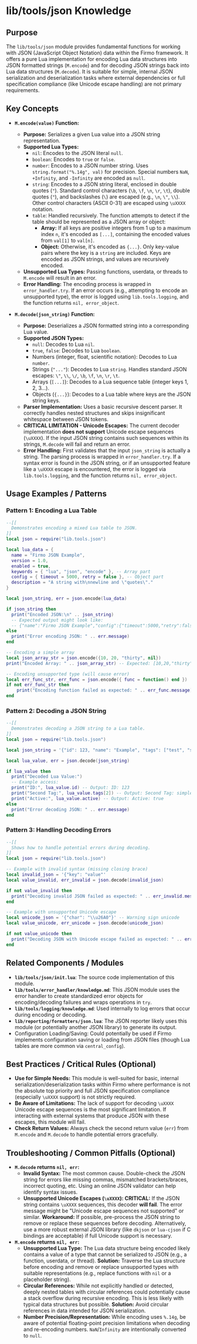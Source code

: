 # lib/tools/json Knowledge

## Purpose

The `lib/tools/json` module provides fundamental functions for working with JSON (JavaScript Object Notation) data within the Firmo framework. It offers a pure Lua implementation for encoding Lua data structures into JSON formatted strings (`M.encode`) and for decoding JSON strings back into Lua data structures (`M.decode`). It is suitable for simple, internal JSON serialization and deserialization tasks where external dependencies or full specification compliance (like Unicode escape handling) are not primary requirements.

## Key Concepts

- **`M.encode(value)` Function:**
    - **Purpose:** Serializes a given Lua value into a JSON string representation.
    - **Supported Lua Types:**
        - `nil`: Encodes to the JSON literal `null`.
        - `boolean`: Encodes to `true` or `false`.
        - `number`: Encodes to a JSON number string. Uses `string.format("%.14g", val)` for precision. Special numbers `NaN`, `+Infinity`, and `-Infinity` are encoded as `null`.
        - `string`: Encodes to a JSON string literal, enclosed in double quotes (`"`). Standard control characters (`\b`, `\f`, `\n`, `\r`, `\t`), double quotes (`"`), and backslashes (`\`) are escaped (e.g., `\n`, `\"`, `\\`). Other control characters (ASCII 0-31) are escaped using `\uXXXX` notation.
        - `table`: Handled recursively. The function attempts to detect if the table should be represented as a JSON array or object:
            - **Array:** If all keys are positive integers from 1 up to a maximum index `n`, it's encoded as `[...]`, containing the encoded values from `val[1]` to `val[n]`.
            - **Object:** Otherwise, it's encoded as `{...}`. Only key-value pairs where the key is a `string` are included. Keys are encoded as JSON strings, and values are recursively encoded.
    - **Unsupported Lua Types:** Passing functions, userdata, or threads to `M.encode` will result in an error.
    - **Error Handling:** The encoding process is wrapped in `error_handler.try`. If an error occurs (e.g., attempting to encode an unsupported type), the error is logged using `lib.tools.logging`, and the function returns `nil, error_object`.

- **`M.decode(json_string)` Function:**
    - **Purpose:** Deserializes a JSON formatted string into a corresponding Lua value.
    - **Supported JSON Types:**
        - `null`: Decodes to Lua `nil`.
        - `true`, `false`: Decodes to Lua `boolean`.
        - Numbers (integer, float, scientific notation): Decodes to Lua `number`.
        - Strings (`"..."`): Decodes to Lua `string`. Handles standard JSON escapes: `\"`, `\\`, `\/`, `\b`, `\f`, `\n`, `\r`, `\t`.
        - Arrays (`[...]`): Decodes to a Lua sequence table (integer keys 1, 2, 3...).
        - Objects (`{...}`): Decodes to a Lua table where keys are the JSON string keys.
    - **Parser Implementation:** Uses a basic recursive descent parser. It correctly handles nested structures and skips insignificant whitespace between JSON tokens.
    - **CRITICAL LIMITATION - Unicode Escapes:** The current decoder implementation **does not support** Unicode escape sequences (`\uXXXX`). If the input JSON string contains such sequences within its strings, `M.decode` will fail and return an error.
    - **Error Handling:** First validates that the input `json_string` is actually a string. The parsing process is wrapped in `error_handler.try`. If a syntax error is found in the JSON string, or if an unsupported feature like a `\uXXXX` escape is encountered, the error is logged via `lib.tools.logging`, and the function returns `nil, error_object`.

## Usage Examples / Patterns

### Pattern 1: Encoding a Lua Table

```lua
--[[
  Demonstrates encoding a mixed Lua table to JSON.
]]
local json = require("lib.tools.json")

local lua_data = {
  name = "Firmo JSON Example",
  version = 1.0,
  enabled = true,
  keywords = { "lua", "json", "encode" }, -- Array part
  config = { timeout = 5000, retry = false }, -- Object part
  description = "A string with\nnewline and \"quotes\"."
}

local json_string, err = json.encode(lua_data)

if json_string then
  print("Encoded JSON:\n" .. json_string)
  -- Expected output might look like:
  -- {"name":"Firmo JSON Example","config":{"timeout":5000,"retry":false},"enabled":true,"description":"A string with\\nnewline and \\\"quotes\\\".","keywords":["lua","json","encode"],"version":1}
else
  print("Error encoding JSON: " .. err.message)
end

-- Encoding a simple array
local json_array_str = json.encode({10, 20, "thirty", nil})
print("Encoded Array: " .. json_array_str) -- Expected: [10,20,"thirty",null]

-- Encoding unsupported type (will cause error)
local err_func_str, err_func = json.encode({ func = function() end })
if not err_func_str then
    print("Encoding function failed as expected: " .. err_func.message)
end
```

### Pattern 2: Decoding a JSON String

```lua
--[[
  Demonstrates decoding a JSON string to a Lua table.
]]
local json = require("lib.tools.json")

local json_string = '{"id": 123, "name": "Example", "tags": ["test", "simple"], "active": true, "score": 99.5, "extra": null}'

local lua_value, err = json.decode(json_string)

if lua_value then
  print("Decoded Lua Value:")
  -- Example access:
  print("ID:", lua_value.id) -- Output: ID: 123
  print("Second Tag:", lua_value.tags[2]) -- Output: Second Tag: simple
  print("Active:", lua_value.active) -- Output: Active: true
else
  print("Error decoding JSON: " .. err.message)
end
```

### Pattern 3: Handling Decoding Errors

```lua
--[[
  Shows how to handle potential errors during decoding.
]]
local json = require("lib.tools.json")

-- Example with invalid syntax (missing closing brace)
local invalid_json = '{"key": "value"'
local value_invalid, err_invalid = json.decode(invalid_json)

if not value_invalid then
  print("Decoding invalid JSON failed as expected: " .. err_invalid.message)
end

-- Example with unsupported Unicode escape
local unicode_json = '{"char": "\\u26A0"}' -- Warning sign unicode
local value_unicode, err_unicode = json.decode(unicode_json)

if not value_unicode then
  print("Decoding JSON with Unicode escape failed as expected: " .. err_unicode.message)
end
```

## Related Components / Modules

- **`lib/tools/json/init.lua`**: The source code implementation of this module.
- **`lib/tools/error_handler/knowledge.md`**: This JSON module uses the error handler to create standardized error objects for encoding/decoding failures and wraps operations in `try`.
- **`lib/tools/logging/knowledge.md`**: Used internally to log errors that occur during encoding or decoding.
- **`lib/reporting/formatters/json.lua`**: The JSON reporter likely uses this module (or potentially another JSON library) to generate its output.
- Configuration Loading/Saving: Could potentially be used if Firmo implements configuration saving or loading from JSON files (though Lua tables are more common via `central_config`).

## Best Practices / Critical Rules (Optional)

- **Use for Simple Needs:** This module is well-suited for basic, internal serialization/deserialization tasks within Firmo where performance is not the absolute top priority and full JSON specification compliance (especially `\uXXXX` support) is not strictly required.
- **Be Aware of Limitations:** The lack of support for decoding `\uXXXX` Unicode escape sequences is the most significant limitation. If interacting with external systems that produce JSON with these escapes, this module will fail.
- **Check Return Values:** Always check the second return value (`err`) from `M.encode` and `M.decode` to handle potential errors gracefully.

## Troubleshooting / Common Pitfalls (Optional)

- **`M.decode` returns `nil, err`:**
    - **Invalid Syntax:** The most common cause. Double-check the JSON string for errors like missing commas, mismatched brackets/braces, incorrect quoting, etc. Using an online JSON validator can help identify syntax issues.
    - **Unsupported Unicode Escapes (`\uXXXX`): CRITICAL:** If the JSON string contains `\uXXXX` sequences, this decoder **will fail**. The error message might be "Unicode escape sequences not supported" or similar. **Workaround:** If possible, pre-process the JSON string to remove or replace these sequences before decoding. Alternatively, use a more robust external JSON library (like `dkjson` or `lua-cjson` if C bindings are acceptable) if full Unicode support is necessary.
- **`M.encode` returns `nil, err`:**
    - **Unsupported Lua Type:** The Lua data structure being encoded likely contains a value of a type that cannot be serialized to JSON (e.g., a function, userdata, or thread). **Solution:** Traverse the Lua structure before encoding and remove or replace unsupported types with suitable representations (e.g., replace functions with `nil` or a placeholder string).
    - **Circular References:** While not explicitly handled or detected, deeply nested tables with circular references could potentially cause a stack overflow during recursive encoding. This is less likely with typical data structures but possible. **Solution:** Avoid circular references in data intended for JSON serialization.
    - **Number Precision/Representation:** While encoding uses `%.14g`, be aware of potential floating-point precision limitations when decoding and re-encoding numbers. `NaN`/`Infinity` are intentionally converted to `null`.
